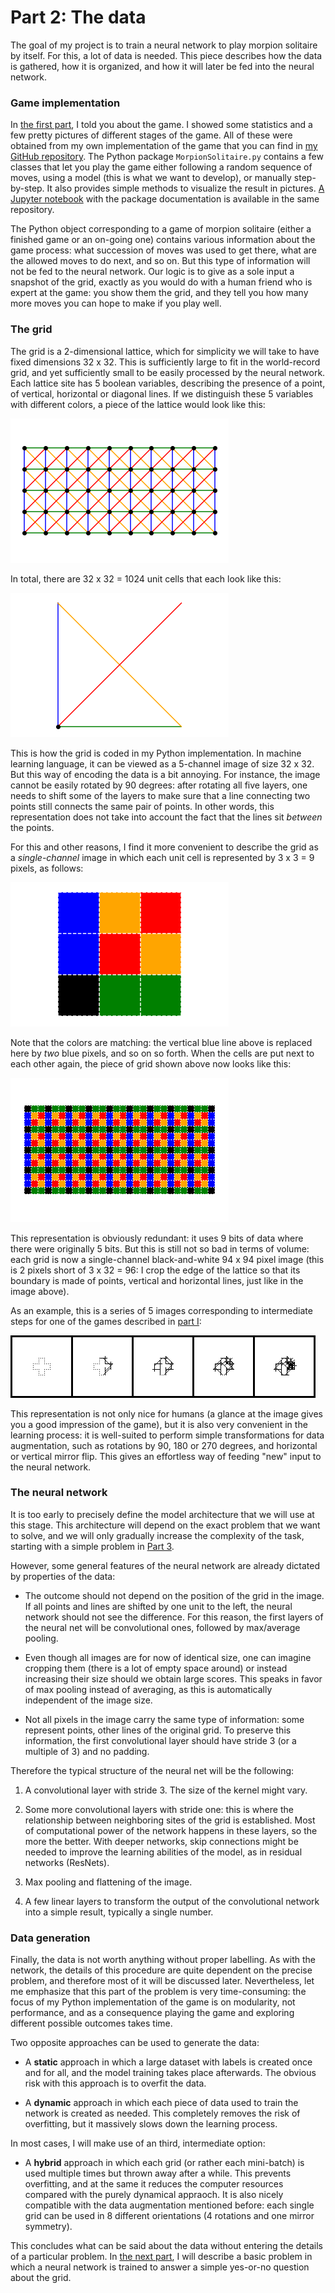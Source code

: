 # Part 2: The data

The goal of my project is to train a neural network to play morpion solitaire by itself. For this, a lot of data is needed. This piece describes how the data is gathered, how it is organized, and how it will later be fed into the neural network.

### Game implementation

In [the first part](/2021/11/29/Part_1_Game.html), I told you about the game. I showed some statistics and a few pretty pictures of different stages of the game. All of these were obtained from my own implementation of the game that you can find in [my GitHub repository](https://github.com/gillioz/MorpionSolitaire). 
The Python package `MorpionSolitaire.py` contains a few classes that let you play the game either following a random sequence of moves, using a model (this is what we want to develop), or manually step-by-step. It also provides simple methods to visualize the result in pictures.
[A Jupyter notebook](https://github.com/gillioz/MorpionSolitaire/blob/main/Documentation.ipynb) with the package documentation is available in the same repository.

The Python object corresponding to a game of morpion solitaire (either a finished game or an on-going one) contains various information about the game process: what succession of moves was used to get there, what are the allowed moves to do next, and so on. But this type of information will not be fed to the neural network. Our logic is to give as a sole input a snapshot of the grid, exactly as you would do with a human friend who is expert at the game: you show them the grid, and they tell you how many more moves you can hope to make if you play well.

### The grid

The grid is a 2-dimensional lattice, which for simplicity we will take to have fixed dimensions 32 x 32. This is sufficiently large to fit in the world-record grid, and yet sufficiently small to be easily processed by the neural network. Each lattice site has 5 boolean variables, describing the presence of a point, of vertical, horizontal or diagonal lines. If we distinguish these 5 variables with different colors, a piece of the lattice would look like this:

![png](/images/grid_1.png 'A piece of the grid, each colored line and dot corresponding to one boolean variable.')

In total, there are 32 x 32 = 1024 unit cells that each look like this:

![png](/images/unit_cell_1.png 'The unit cell is formed by one dot and four lines.')

This is how the grid is coded in my Python implementation. In machine learning language, it can be viewed as a 5-channel image of size 32 x 32. But this way of encoding the data is a bit annoying. For instance, the image cannot be easily rotated by 90 degrees: after rotating all five layers, one needs to shift some of the layers to make sure that a line connecting two points still connects the same pair of points. In other words, this representation does not take into account the fact that the lines sit *between* the points.

For this and other reasons, I find it more convenient to describe the grid as a *single-channel* image in which each unit cell is represented by 3 x 3 = 9 pixels, as follows:

![png](/images/unit_cell_2.png 'The same unit cell represented by 3 x 3 pixels, with matching colors.')

Note that the colors are matching: the vertical blue line above is replaced here by *two* blue pixels, and so on so forth.
When the cells are put next to each other again, the piece of grid shown above now looks like this:

![png](/images/grid_2.png 'The same piece of grid as above, now represented by pixels.')

This representation is obviously redundant: it uses 9 bits of data where there were originally 5 bits. But this is still not so bad in terms of volume: each grid is now a single-channel black-and-white 94 x 94 pixel image (this is 2 pixels short of 3 x 32 = 96: I crop the edge of the lattice so that its boundary is made of points, vertical and horizontal lines, just like in the image above).

As an example, this is a series of 5 images corresponding to intermediate steps for one of the games described in [part I](2021/11/29/Part_1_Game.html):

![png](/images/five_grids.png 'The game after 0, 8, 16, 24 and 32 moves.')

This representation is not only nice for humans (a glance at the image gives you a good impression of the game), but it is also very convenient in the learning process: it is well-suited to perform simple transformations for data augmentation, such as rotations by 90, 180 or 270 degrees, and horizontal or vertical mirror flip. This gives an effortless way of feeding "new" input to the neural network.

### The neural network

It is too early to precisely define the model architecture that we will use at this stage.
This architecture will depend on the exact problem that we want to solve, and we will only gradually increase the complexity of the task, starting with a simple problem in [Part 3](/).

However, some general features of the neural network are already dictated by properties of the data:

- The outcome should not depend on the position of the grid in the image. If all points and lines are shifted by one unit to the left, the neural network should not see the difference. For this reason, the first layers of the neural net will be convolutional ones, followed by max/average pooling.

- Even though all images are for now of identical size, one can imagine cropping them (there is a lot of empty space around) or instead increasing their size should we obtain large scores. This speaks in favor of max pooling instead of averaging, as this is automatically independent of the image size.

- Not all pixels in the image carry the same type of information: some represent points, other lines of the original grid. To preserve this information, the first convolutional layer should have stride 3 (or a multiple of 3) and no padding.

Therefore the typical structure of the neural net will be the following:

1. A convolutional layer with stride 3. The size of the kernel might vary.

1. Some more convolutional layers with stride one: this is where the relationship between neighboring sites of the grid is established. Most of computational power of the network happens in these layers, so the more the better. With deeper networks, skip connections might be needed to improve the learning abilities of the model, as in residual networks (ResNets).

1. Max pooling and flattening of the image.

1. A few linear layers to transform the output of the convolutional network into a simple result, typically a single number.


### Data generation

Finally, the data is not worth anything without proper labelling. As with the network, the details of this procedure are quite dependent on the precise problem, and therefore most of it will be discussed later. Nevertheless, let me emphasize that this part of the problem is very time-consuming: the focus of my Python implementation of the game is on modularity, not performance, and as a consequence playing the game and exploring different possible outcomes takes time.

Two opposite approaches can be used to generate the data:

- A **static** approach in which a large dataset with labels is created once and for all, and the model training takes place afterwards. The obvious risk with this approach is to overfit the data.

- A **dynamic** approach in which each piece of data used to train the network is created as needed. This completely removes the risk of overfitting, but it massively slows down the learning process.

In most cases, I will make use of an third, intermediate option:

- A **hybrid** approach in which each grid (or rather each mini-batch) is used multiple times but thrown away after a while. This prevents overfitting, and at the same it reduces the computer resources compared with the purely dynamical appraoch. It is also nicely compatible with the data augmentation mentioned before: each single grid can be used in 8 different orientations (4 rotations and one mirror symmetry).

This concludes what can be said about the data without entering the details of a particular problem.
In [the next part](/), I will describe a basic problem in which a neural network is trained to answer a simple yes-or-no question about the grid.


